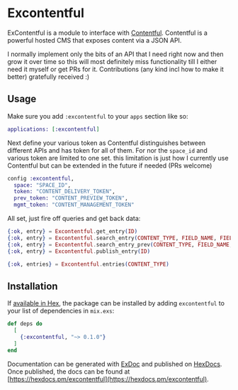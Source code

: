 # Excontentful

ExContentful is a module to interface with
[Contentful](https://contentful.com). Contentful is a powerful hosted CMS that
exposes content via a JSON API. 

I normally implement only the bits of an API that I need right now and then
grow it over time so this will most definitely miss functionality till I either
need it myself or get PRs for it. Contributions (any kind incl how to make it
better) gratefully received :)

## Usage

Make sure you add `:excontentful` to your `apps` section like so:

```elixir
applications: [:excontentful]
```

Next define your various token as Contentful distinguishes between different
APIs and has token for all of them. For nor the `space_id` and various token
are limited to one set. this limitation is just how I currently use Contentful
but can be extended in the future if needed (PRs welcome)

```elixir
config :excontentful,
  space: "SPACE_ID",
  token: "CONTENT_DELIVERY_TOKEN",
  prev_token: "CONTENT_PREVIEW_TOKEN",
  mgmt_token: "CONTENT_MANAGEMENT_TOKEN"
```

All set, just fire off queries and get back data:


```elixir
{:ok, entry} = Excontentful.get_entry(ID)
{:ok, entry} = Excontentful.search_entry(CONTENT_TYPE, FIELD_NAME, FIELD_VALUE)
{:ok, entry} = Excontentful.search_entry_prev(CONTENT_TYPE, FIELD_NAME, FIELD_VALUE)
{:ok, entry} = Excontentful.publish_entry(ID)

{:ok, entries} = Excontentful.entries(CONTENT_TYPE)
```

## Installation

If [available in Hex](https://hex.pm/docs/publish), the package can be installed
by adding `excontentful` to your list of dependencies in `mix.exs`:

```elixir
def deps do
  [
    {:excontentful, "~> 0.1.0"}
  ]
end
```

Documentation can be generated with [ExDoc](https://github.com/elixir-lang/ex_doc)
and published on [HexDocs](https://hexdocs.pm). Once published, the docs can
be found at [https://hexdocs.pm/excontentful](https://hexdocs.pm/excontentful).

